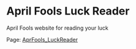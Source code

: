 # April Fools Luck Reader
April Fools website for reading your luck

Page: [AprFools_LuckReader](https://rafaelestevamreis.github.io/AprFools_LuckReader/)
